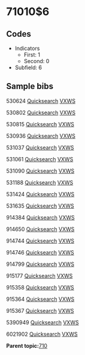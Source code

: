 # 71010$6

## Codes

-   Indicators
    -   First: 1
    -   Second: 0
-   Subfield: 6

## Sample bibs

530624 [Quicksearch](https://search.library.yale.edu/catalog/530624) [VXWS](http://prodorbis.library.yale.edu:7014/vxws/GetHoldingsService?bibId=530624)

530802 [Quicksearch](https://search.library.yale.edu/catalog/530802) [VXWS](http://prodorbis.library.yale.edu:7014/vxws/GetHoldingsService?bibId=530802)

530815 [Quicksearch](https://search.library.yale.edu/catalog/530815) [VXWS](http://prodorbis.library.yale.edu:7014/vxws/GetHoldingsService?bibId=530815)

530936 [Quicksearch](https://search.library.yale.edu/catalog/530936) [VXWS](http://prodorbis.library.yale.edu:7014/vxws/GetHoldingsService?bibId=530936)

531037 [Quicksearch](https://search.library.yale.edu/catalog/531037) [VXWS](http://prodorbis.library.yale.edu:7014/vxws/GetHoldingsService?bibId=531037)

531061 [Quicksearch](https://search.library.yale.edu/catalog/531061) [VXWS](http://prodorbis.library.yale.edu:7014/vxws/GetHoldingsService?bibId=531061)

531090 [Quicksearch](https://search.library.yale.edu/catalog/531090) [VXWS](http://prodorbis.library.yale.edu:7014/vxws/GetHoldingsService?bibId=531090)

531188 [Quicksearch](https://search.library.yale.edu/catalog/531188) [VXWS](http://prodorbis.library.yale.edu:7014/vxws/GetHoldingsService?bibId=531188)

531424 [Quicksearch](https://search.library.yale.edu/catalog/531424) [VXWS](http://prodorbis.library.yale.edu:7014/vxws/GetHoldingsService?bibId=531424)

531635 [Quicksearch](https://search.library.yale.edu/catalog/531635) [VXWS](http://prodorbis.library.yale.edu:7014/vxws/GetHoldingsService?bibId=531635)

914384 [Quicksearch](https://search.library.yale.edu/catalog/914384) [VXWS](http://prodorbis.library.yale.edu:7014/vxws/GetHoldingsService?bibId=914384)

914650 [Quicksearch](https://search.library.yale.edu/catalog/914650) [VXWS](http://prodorbis.library.yale.edu:7014/vxws/GetHoldingsService?bibId=914650)

914744 [Quicksearch](https://search.library.yale.edu/catalog/914744) [VXWS](http://prodorbis.library.yale.edu:7014/vxws/GetHoldingsService?bibId=914744)

914746 [Quicksearch](https://search.library.yale.edu/catalog/914746) [VXWS](http://prodorbis.library.yale.edu:7014/vxws/GetHoldingsService?bibId=914746)

914799 [Quicksearch](https://search.library.yale.edu/catalog/914799) [VXWS](http://prodorbis.library.yale.edu:7014/vxws/GetHoldingsService?bibId=914799)

915177 [Quicksearch](https://search.library.yale.edu/catalog/915177) [VXWS](http://prodorbis.library.yale.edu:7014/vxws/GetHoldingsService?bibId=915177)

915358 [Quicksearch](https://search.library.yale.edu/catalog/915358) [VXWS](http://prodorbis.library.yale.edu:7014/vxws/GetHoldingsService?bibId=915358)

915364 [Quicksearch](https://search.library.yale.edu/catalog/915364) [VXWS](http://prodorbis.library.yale.edu:7014/vxws/GetHoldingsService?bibId=915364)

915367 [Quicksearch](https://search.library.yale.edu/catalog/915367) [VXWS](http://prodorbis.library.yale.edu:7014/vxws/GetHoldingsService?bibId=915367)

5390949 [Quicksearch](https://search.library.yale.edu/catalog/5390949) [VXWS](http://prodorbis.library.yale.edu:7014/vxws/GetHoldingsService?bibId=5390949)

6021902 [Quicksearch](https://search.library.yale.edu/catalog/6021902) [VXWS](http://prodorbis.library.yale.edu:7014/vxws/GetHoldingsService?bibId=6021902)

**Parent topic:**[710](../../tags/710/710.md)

